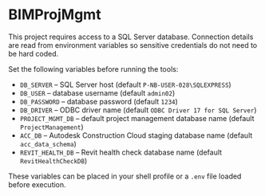 # BIMProjMgmt

This project requires access to a SQL Server database. Connection details are read from environment variables so sensitive credentials do not need to be hard coded.

Set the following variables before running the tools:

- `DB_SERVER` – SQL Server host (default `P-NB-USER-028\SQLEXPRESS`)
- `DB_USER` – database username (default `admin02`)
- `DB_PASSWORD` – database password (default `1234`)
- `DB_DRIVER` – ODBC driver name (default `ODBC Driver 17 for SQL Server`)
- `PROJECT_MGMT_DB` – default project management database name (default `ProjectManagement`)
- `ACC_DB` – Autodesk Construction Cloud staging database name (default `acc_data_schema`)
- `REVIT_HEALTH_DB` – Revit health check database name (default `RevitHealthCheckDB`)

These variables can be placed in your shell profile or a `.env` file loaded before execution.
